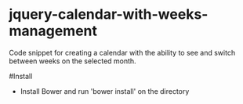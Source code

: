# jquery-calendar-with-weeks-management
Code snippet for creating a calendar with the ability to see and switch between weeks on the selected month.

#Install
- Install Bower and run 'bower install' on the directory
